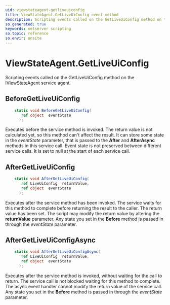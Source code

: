 ```yaml
---
uid: viewstateagent-getliveuiconfig
title: ViewStateAgent.GetLiveUiConfig event method
description: Scripting events called on the GetLiveUiConfig method on the ViewStateAgent service agent.
so.generated: true
keywords: netserver scripting
so.topic: reference
so.envir: onsite
---
```

# ViewStateAgent.GetLiveUiConfig

Scripting events called on the <see cref='M:IViewStateAgent.GetLiveUiConfig'>GetLiveUiConfig</see> method on the <see cref='IViewStateAgent'>IViewStateAgent</see>  service agent.

## BeforeGetLiveUiConfig
```cs
    static void BeforeGetLiveUiConfig(
       ref object  eventState
      );
```
Executes before the service method is invoked.
The return value is not calculated yet, so this method can't affect the result.
It can store some state in the *eventState* parameter, that is passed to the **After** and **AfterAsync** methods in this service call.
Event state is not preserved between different service calls. It is set to null at the start of each service call.
## AfterGetLiveUiConfig
```cs
    static void AfterGetLiveUiConfig(
       ref LiveUiConfig  returnValue,
       ref object  eventState
      );
```
Executes after the service method has been invoked. The service waits for this method to complete before returning the result to the caller.
The return value has been set. The script may modify the return value by altering the **returnValue** parameter.
Any state you set in the **Before** method is passed in through the *eventState* parameter.
## AfterGetLiveUiConfigAsync
```cs
    static void AfterGetLiveUiConfigAsync(
       ref LiveUiConfig  returnValue,
       ref object  eventState
      );
```
Executes after the service method is invoked, without waiting for the call to return.
The service call is not blocked waiting for this method to complete.
The async event handler cannot modify the return value of the service call.
Any state you set in the **Before** method is passed in through the *eventState* parameter.

